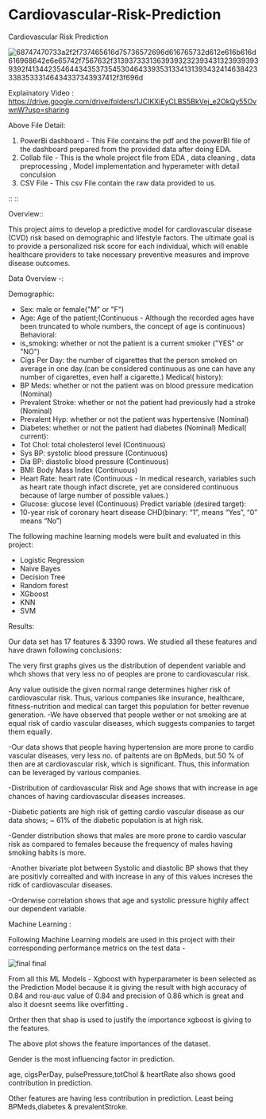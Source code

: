 # Cardiovascular-Risk-Prediction
Cardiovascular Risk Prediction

![68747470733a2f2f737465616d75736572696d616765732d612e616b616d616968642e6e65742f7567632f313937333136393932323934313239393939392f413442354644343537354530464339353133413139343241463842333835333146434337343937412f3f696d](https://github.com/Sridharpadhy/Cardiovascular-Risk-Prediction/assets/120051156/79739db6-d386-417b-b4dc-7ac37ea29e63)


Explainatory Video : https://drive.google.com/drive/folders/1JClKXiEyCLBS5BkVej_e2OkQy55OvwnW?usp=sharing 

Above File Detail:

1. PowerBi dashboard - This File contains the pdf and the powerBI file of the dashboard prepared from the provided data after doing EDA.
2. Collab file - This is the whole project file from EDA , data cleaning , data preprocessing , Model implementation and hyperameter with detail conculsion
3. CSV File - This csv File contain the raw data provided to us.

::
::

Overview::

This project aims to develop a predictive model for cardiovascular disease (CVD) risk based on demographic and lifestyle factors. The ultimate goal is to provide a personalized risk score for each individual, which will enable healthcare providers to take necessary preventive measures and improve disease outcomes.


Data Overview -:

Demographic:
* Sex: male or female("M" or "F")
* Age: Age of the patient;(Continuous - Although the recorded ages have been truncated to whole numbers, the concept of age is continuous)
Behavioral:
* is_smoking: whether or not the patient is a current smoker ("YES" or "NO")
* Cigs Per Day: the number of cigarettes that the person smoked on average in one day.(can be considered continuous as one can have any number of cigarettes, even half a cigarette.)
Medical( history):
* BP Meds: whether or not the patient was on blood pressure medication (Nominal)
* Prevalent Stroke: whether or not the patient had previously had a stroke (Nominal)
* Prevalent Hyp: whether or not the patient was hypertensive (Nominal)
* Diabetes: whether or not the patient had diabetes (Nominal)
Medical( current):
* Tot Chol: total cholesterol level (Continuous)
* Sys BP: systolic blood pressure (Continuous)
* Dia BP: diastolic blood pressure (Continuous)
* BMI: Body Mass Index (Continuous)
* Heart Rate: heart rate (Continuous - In medical research, variables such as heart rate though infact discrete, yet are considered continuous because of large number of possible values.)
* Glucose: glucose level (Continuous)
Predict variable (desired target):
* 10-year risk of coronary heart disease CHD(binary: “1”, means “Yes”, “0” means “No”)



The following machine learning models were built and evaluated in this project:

* Logistic Regression
* Naive Bayes 
* Decision Tree
* Random forest 
* XGboost
* KNN
* SVM

  
Results:

Our data set has 17 features & 3390 rows. We studied all these features and have drawn following conclusions:

The very first graphs gives us the distribution of dependent variable and whch shows that very less no of peoples are prone to cardiovascular risk.

Any value outiside the given normal range determines higher risk of cardiovascular risk. Thus, various companies like insurance, healthcare, fitness-nutrition and medical can target this population for better revenue generation.
-We have observed that people wether or not smoking are at equal risk of cardio vascular diseases, which suggests companies to target them equally.

-Our data shows that people having hypertension are more prone to cardio vascular diseases, very less no. of paitents are on BpMeds, but 50 % of then are at cardiovascular risk, which is significant. Thus, this information can be leveraged by various companies.

-Distribution of cardiovascular Risk and Age shows that with increase in age chances of having cardiovascular diseases increases.

-Diabetic patients are high risk of getting cardio vascular disease as our data shows; ~ 61% of the diabetic population is at high risk.

-Gender distribution shows that males are more prone to cardio vascular risk as compared to females because the frequency of males having smoking habits is more.

-Another bivariate plot between Systolic and diastolic BP shows that they are positivly correalted and with increase in any of this values increses the ridk of cardiovascular diseases.

-Orderwise correlation shows that age and systolic pressure highly affect our dependent variable.

Machine Learning :

Following Machine Learning models are used in this project with their corresponding performance metrics on the test data -


![final final](https://github.com/Sridharpadhy/Cardiovascular-Risk-Prediction/assets/120051156/74e9e97a-35c1-4891-acd2-c014d76a8179)


From all this ML Models - Xgboost with hyperparameter is been selected as the Prediction Model because it is giving the result with high accuracy of 0.84 and rou-auc value of 0.84 and precision of 0.86 which is great and also it doesnt seems like overfitting .

Orther then that shap is used to justify the importance xgboost is giving to the features.

The above plot shows the feature importances of the dataset.

Gender is the most influencing factor in prediction.

age, cigsPerDay, pulsePressure,totChol & heartRate also shows good contribution in prediction.

Other features are having less contribution in prediction. Least being BPMeds,diabetes & prevalentStroke.
